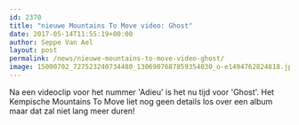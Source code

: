 ```yaml
---
id: 2370
title: "nieuwe Mountains To Move video: Ghost"
date: 2017-05-14T11:55:19+00:00
author: Seppe Van Ael
layout: post
permalink: /news/nieuwe-mountains-to-move-video-ghost/
image: 15000702_727523240734480_1306907687859354030_o-e1494762824818.jpg
---
```

Na een videoclip voor het nummer 'Adieu' is het nu tijd voor 'Ghost'. Het Kempische Mountains To Move liet nog geen details los over een album maar dat zal niet lang meer duren!

&nbsp;